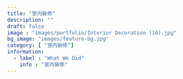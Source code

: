 ```yaml
---
title: "室内裝修"
description: ""
draft: false
image : "images/portfolio/Interior Decoration (16).jpg"
bg_image: "images/feature-bg.jpg"
category: [ "室内裝修"]
information:
  - label : "What We Did"
    info : "室内裝修"
---
```



